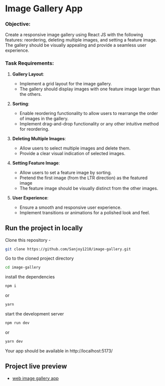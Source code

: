 # Image Gallery App

### Objective:

Create a responsive image gallery using React JS with the following features: reordering, deleting multiple images, and setting a feature image. The gallery should be visually appealing and provide a seamless user experience.

### Task Requirements:

1. **Gallery Layout**:

   - Implement a grid layout for the image gallery.
   - The gallery should display images with one feature image larger than the others.

2. **Sorting**:

   - Enable reordering functionality to allow users to rearrange the order of images in the gallery.
   - Implement drag-and-drop functionality or any other intuitive method for reordering.

3. **Deleting Multiple Images**:

   - Allow users to select multiple images and delete them.
   - Provide a clear visual indication of selected images.

4. **Setting Feature Image**:

   - Allow users to set a feature image by sorting.
   - Pretend the first image (from the LTR direction) as the featured image
   - The feature image should be visually distinct from the other images.

5. **User Experience**:

   - Ensure a smooth and responsive user experience.
   - Implement transitions or animations for a polished look and feel.

## Run the project in locally

Clone this repository -

```sh
git clone https://github.com/Sanjoy1210/image-gallery.git
```

Go to the cloned project directory

```sh
cd image-gallery
```

install the dependencies

```sh
npm i
```

or

```sh
yarn
```

start the development server

```sh
npm run dev
```

or

```sh
yarn dev
```

Your app should be available in http://localhost:5173/

## Project live preview

- [web image gallery app](https://web-image-gallery.netlify.app/)
